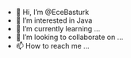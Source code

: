 - 👋 Hi, I’m @EceBasturk
- 👀 I’m interested in Java
- 🌱 I’m currently learning ...
- 💞️ I’m looking to collaborate on ...
- 📫 How to reach me ...

<!---
EceBasturk/EceBasturk is a ✨ special ✨ repository because its `README.md` (this file) appears on your GitHub profile.
You can click the Preview link to take a look at your changes.
--->

